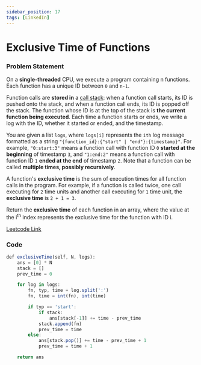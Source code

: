 ```yaml
---
sidebar_position: 17
tags: [LinkedIn]
---
```


# Exclusive Time of Functions

### Problem Statement

On a **single-threaded** CPU, we execute a program containing n functions. Each function has a unique ID between `0` and `n-1`.

Function calls are **stored in** a [call stack](https://en.wikipedia.org/wiki/Call_stack): when a function call starts, its ID is pushed onto the stack, and when a function call ends, its ID is popped off the stack. The function whose ID is at the top of the stack is **the current function being executed**. Each time a function starts or ends, we write a log with the ID, whether it started or ended, and the timestamp.

You are given a list `logs`, where `logs[i]` represents the `ith` log message formatted as a string `"{function_id}:{"start" | "end"}:{timestamp}"`. For example, `"0:start:3"` means a function call with function ID `0` **started at the beginning** of timestamp `3`, and `"1:end:2"` means a function call with function ID `1` **ended at the end** of timestamp `2`. Note that a function can be called **multiple times, possibly recursively**.

A function's **exclusive time** is the sum of execution times for all function calls in the program. For example, if a function is called twice, one call executing for `2` time units and another call executing for `1` time unit, the **exclusive time** is `2 + 1 = 3`.

Return the **exclusive time** of each function in an array, where the value at the i<sup>th</sup> index represents the exclusive time for the function with ID i.

[Leetcode Link](https://leetcode.com/problems/exclusive-time-of-functions/)

### Code

```jsx title="Python"
def exclusiveTime(self, N, logs):
    ans = [0] * N
    stack = []
    prev_time = 0

    for log in logs:
        fn, typ, time = log.split(':')
        fn, time = int(fn), int(time)

        if typ == 'start':
            if stack:
                ans[stack[-1]] += time - prev_time 
            stack.append(fn)
            prev_time = time
        else:
            ans[stack.pop()] += time - prev_time + 1
            prev_time = time + 1

    return ans
```

